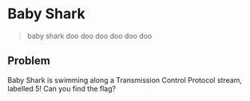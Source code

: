 # Baby Shark
> baby shark doo doo doo doo doo doo


## Problem
Baby Shark is swimming along a Transmission Control Protocol stream, labelled 5! Can you find the flag?
